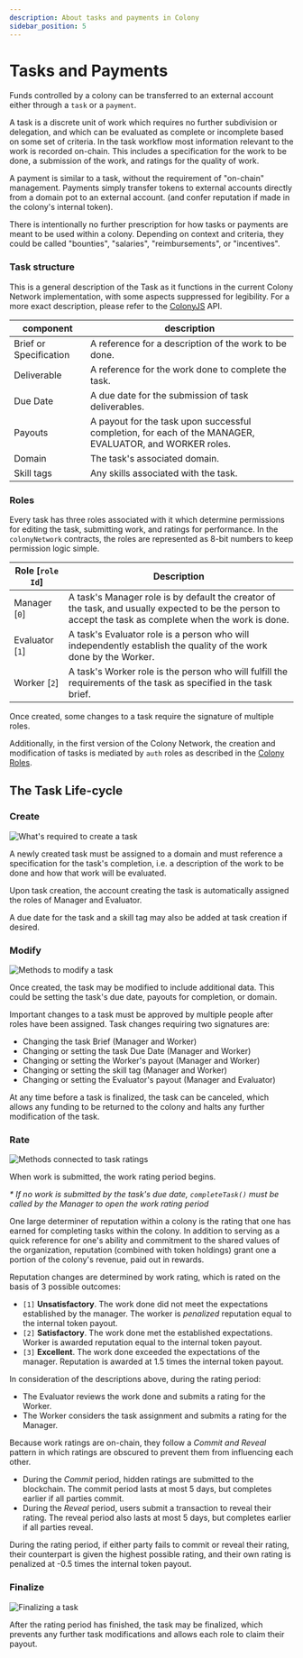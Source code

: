 ```yaml
---
description: About tasks and payments in Colony
sidebar_position: 5
---
```


# Tasks and Payments

Funds controlled by a colony can be transferred to an external account either through a `task` or a `payment`.

A task is a discrete unit of work which requires no further subdivision or delegation, and which can be evaluated as complete or incomplete based on some set of criteria. In the task workflow most information relevant to the work is recorded on-chain. This includes a specification for the work to be done, a submission of the work, and ratings for the quality of work.

A payment is similar to a task, without the requirement of "on-chain" management. Payments simply transfer tokens to external accounts directly from a domain pot to an external account. (and confer reputation if made in the colony's internal token).

There is intentionally no further prescription for how tasks or payments are meant to be used within a colony. Depending on context and criteria, they could be called "bounties", "salaries", "reimbursements", or "incentives".

### Task structure

This is a general description of the Task as it functions in the current Colony Network implementation, with some aspects suppressed for legibility. For a more exact description, please refer to the [ColonyJS](https://docs.colony.io/colonyjs/api/) API.

| component              | description                                                                                             |
| ---------------------- | ------------------------------------------------------------------------------------------------------- |
| Brief or Specification | A reference for a description of the work to be done.                                                   |
| Deliverable            | A reference for the work done to complete the task.                                                     |
| Due Date               | A due date for the submission of task deliverables.                                                     |
| Payouts                | A payout for the task upon successful completion, for each of the MANAGER, EVALUATOR, and WORKER roles. |
| Domain                 | The task's associated domain.                                                                           |
| Skill tags             | Any skills associated with the task.                                                                    |

### Roles

Every task has three roles associated with it which determine permissions for editing the task, submitting work, and ratings for performance. In the `colonyNetwork` contracts, the roles are represented as 8-bit numbers to keep permission logic simple.

| Role \[`role Id`] | Description                                                                                                                                              |
| ----------------- | -------------------------------------------------------------------------------------------------------------------------------------------------------- |
| Manager \[`0`]    | A task's Manager role is by default the creator of the task, and usually expected to be the person to accept the task as complete when the work is done. |
| Evaluator \[`1`]  | A task's Evaluator role is a person who will independently establish the quality of the work done by the Worker.                                         |
| Worker \[`2`]     | A task's Worker role is the person who will fulfill the requirements of the task as specified in the task brief.                                         |

Once created, some changes to a task require the signature of multiple roles.

Additionally, in the first version of the Colony Network, the creation and modification of tasks is mediated by `auth` roles as described in the [Colony Roles](permissions.md).

## The Task Life-cycle

### Create

![What's required to create a task](../img/taskCreation\_1.png)

A newly created task must be assigned to a domain and must reference a specification for the task's completion, i.e. a description of the work to be done and how that work will be evaluated.

Upon task creation, the account creating the task is automatically assigned the roles of Manager and Evaluator.

A due date for the task and a skill tag may also be added at task creation if desired.

### Modify

![Methods to modify a task](../img/taskModification\_r2.png)

Once created, the task may be modified to include additional data. This could be setting the task's due date, payouts for completion, or domain.

Important changes to a task must be approved by multiple people after roles have been assigned. Task changes requiring two signatures are:

* Changing the task Brief (Manager and Worker)
* Changing or setting the task Due Date (Manager and Worker)
* Changing or setting the Worker's payout (Manager and Worker)
* Changing or setting the skill tag (Manager and Worker)
* Changing or setting the Evaluator's payout (Manager and Evaluator)

At any time before a task is finalized, the task can be canceled, which allows any funding to be returned to the colony and halts any further modification of the task.

### Rate

![Methods connected to task ratings](../img/taskRatings\_r2.png)

When work is submitted, the work rating period begins.

_\* If no work is submitted by the task's due date, `completeTask()` must be called by the Manager to open the work rating period_

One large determiner of reputation within a colony is the rating that one has earned for completing tasks within the colony. In addition to serving as a quick reference for one's ability and commitment to the shared values of the organization, reputation (combined with token holdings) grant one a portion of the colony's revenue, paid out in rewards.

Reputation changes are determined by work rating, which is rated on the basis of 3 possible outcomes:

* `[1]` **Unsatisfactory**. The work done did not meet the expectations established by the manager. The worker is _penalized_ reputation equal to the internal token payout.
* `[2]` **Satisfactory**. The work done met the established expectations. Worker is awarded reputation equal to the internal token payout.
* `[3]` **Excellent**. The work done exceeded the expectations of the manager. Reputation is awarded at 1.5 times the internal token payout.

In consideration of the descriptions above, during the rating period:

* The Evaluator reviews the work done and submits a rating for the Worker.
* The Worker considers the task assignment and submits a rating for the Manager.

Because work ratings are on-chain, they follow a _Commit and Reveal_ pattern in which ratings are obscured to prevent them from influencing each other.

* During the _Commit_ period, hidden ratings are submitted to the blockchain. The commit period lasts at most 5 days, but completes earlier if all parties commit.
* During the _Reveal_ period, users submit a transaction to reveal their rating. The reveal period also lasts at most 5 days, but completes earlier if all parties reveal.

During the rating period, if either party fails to commit or reveal their rating, their counterpart is given the highest possible rating, and their own rating is penalized at -0.5 times the internal token payout.

### Finalize

![Finalizing a task](../img/taskPayout\_1.png)

After the rating period has finished, the task may be finalized, which prevents any further task modifications and allows each role to claim their payout.
